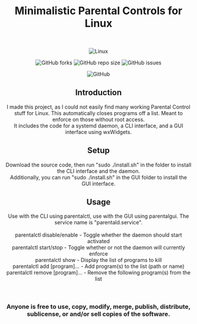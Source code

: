 <div align="center">
  
# Minimalistic Parental Controls for Linux
<br />

![Linux](https://img.shields.io/badge/Linux-FCC624?style=for-the-badge&logo=linux&logoColor=black)

![GitHub forks](https://img.shields.io/github/forks/Techiesplash/ParentalControls)
![GitHub repo size](https://img.shields.io/github/repo-size/Techiesplash/ParentalControls)
![GitHub issues](https://img.shields.io/github/issues/Techiesplash/ParentalControls)

![GitHub](https://img.shields.io/github/license/Techiesplash/ParentalControls)

<h2>Introduction</h2>
I made this project, as I could not easily find many working Parental Control stuff for Linux.
This automatically closes programs off a list. Meant to enforce on those without root access.

<br />
It includes the code for a systemd daemon, a CLI interface, and a GUI interface using wxWidgets.

<h2>Setup</h2>
Download the source code, then run "sudo ./install.sh" in the folder to install the CLI interface and the daemon. 
<br />
Additionally, you can run "sudo ./install.sh" in the GUI folder to install the GUI interface.

<h2>Usage</h2>
Use with the CLI using parentalctl, use with the GUI using parentalgui. The service name is "parentald.service".
<br /><br />
parentalctl disable/enable - Toggle whether the daemon should start activated<br />
parentalctl start/stop - Toggle whether or not the daemon will currently enforce<br />
parentalctl show - Display the list of programs to kill<br />
parentalctl add [program]... - Add program(s) to the list (path or name)<br />
parentalctl remove [program]... - Remove the following program(s) from the list<br />
<br /><br />
<h3>Anyone is free to use, copy, modify, merge, publish, distribute, sublicense, or and/or sell copies of the software.</h3>
